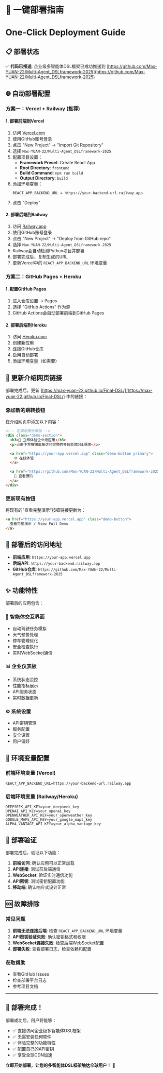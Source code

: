 # 🚀 一键部署指南
# One-Click Deployment Guide

## 📋 部署状态

✅ **代码已推送**: 企业级多智能体DSL框架已成功推送到 [https://github.com/Max-YUAN-22/Multi-Agent_DSLframework-2025](https://github.com/Max-YUAN-22/Multi-Agent_DSLframework-2025)

## 🌐 自动部署配置

### 方案一：Vercel + Railway (推荐)

#### 1. 部署前端到Vercel
1. 访问 [Vercel.com](https://vercel.com)
2. 使用GitHub账号登录
3. 点击 "New Project" → "Import Git Repository"
4. 选择 `Max-YUAN-22/Multi-Agent_DSLframework-2025`
5. 配置项目设置：
   - **Framework Preset**: Create React App
   - **Root Directory**: `frontend`
   - **Build Command**: `npm run build`
   - **Output Directory**: `build`
6. 添加环境变量：
   ```
   REACT_APP_BACKEND_URL = https://your-backend-url.railway.app
   ```
7. 点击 "Deploy"

#### 2. 部署后端到Railway
1. 访问 [Railway.app](https://railway.app)
2. 使用GitHub账号登录
3. 点击 "New Project" → "Deploy from GitHub repo"
4. 选择 `Max-YUAN-22/Multi-Agent_DSLframework-2025`
5. Railway会自动检测Python项目并部署
6. 部署完成后，复制生成的URL
7. 更新Vercel中的 `REACT_APP_BACKEND_URL` 环境变量

### 方案二：GitHub Pages + Heroku

#### 1. 配置GitHub Pages
1. 进入仓库设置 → Pages
2. 选择 "GitHub Actions" 作为源
3. GitHub Actions会自动部署前端到GitHub Pages

#### 2. 部署后端到Heroku
1. 访问 [Heroku.com](https://heroku.com)
2. 创建新应用
3. 连接GitHub仓库
4. 启用自动部署
5. 添加环境变量（如需要）

## 🔗 更新介绍网页链接

部署完成后，更新 [https://max-yuan-22.github.io/Final-DSL/](https://max-yuan-22.github.io/Final-DSL/) 中的链接：

### 添加新的跳转按钮
在介绍网页中添加以下内容：

```html
<!-- 在演示部分添加 -->
<div class="demo-section">
  <h3>🚀 立即体验企业级应用</h3>
  <p>点击下方按钮直接访问完整的多智能体DSL框架</p>
  
  <a href="https://your-app.vercel.app" class="demo-button primary">
    🌐 在线体验
  </a>
  
  <a href="https://github.com/Max-YUAN-22/Multi-Agent_DSLframework-2025" class="demo-button secondary">
    📁 查看源码
  </a>
</div>
```

### 更新现有按钮
将现有的"查看完整演示"按钮链接更新为：
```html
<a href="https://your-app.vercel.app" class="demo-button">
  查看完整演示 / View Full Demo
</a>
```

## 📱 部署后的访问地址

- **前端应用**: `https://your-app.vercel.app`
- **后端API**: `https://your-backend.railway.app`
- **GitHub仓库**: `https://github.com/Max-YUAN-22/Multi-Agent_DSLframework-2025`

## ✨ 功能特性

部署后的应用包含：

### 🤖 智能体交互界面
- 自动驾驶任务模拟
- 天气预警处理
- 停车管理优化
- 安全检查执行
- 实时WebSocket通信

### 📊 企业仪表板
- 系统状态监控
- 性能指标展示
- API服务状态
- 实时数据更新

### ⚙️ 系统设置
- API密钥管理
- 服务配置
- 安全设置
- 用户偏好

## 🔧 环境变量配置

### 前端环境变量 (Vercel)
```
REACT_APP_BACKEND_URL=https://your-backend-url.railway.app
```

### 后端环境变量 (Railway/Heroku)
```
DEEPSEEK_API_KEY=your_deepseek_key
OPENAI_API_KEY=your_openai_key
OPENWEATHER_API_KEY=your_openweather_key
GOOGLE_MAPS_API_KEY=your_google_maps_key
ALPHA_VANTAGE_API_KEY=your_alpha_vantage_key
```

## 🎯 部署验证

部署完成后，验证以下功能：

1. **前端访问**: 确认应用可以正常加载
2. **API连接**: 测试前后端通信
3. **WebSocket**: 验证实时通信功能
4. **API密钥**: 测试密钥配置功能
5. **移动端**: 确认响应式设计正常

## 🆘 故障排除

### 常见问题
1. **前端无法连接后端**: 检查 `REACT_APP_BACKEND_URL` 环境变量
2. **API密钥验证失败**: 确认密钥格式和权限
3. **WebSocket连接失败**: 检查后端WebSocket配置
4. **部署失败**: 查看部署日志，检查依赖和配置

### 获取帮助
- 查看GitHub Issues
- 检查部署平台日志
- 参考项目文档

---

## 🎉 部署完成！

部署成功后，用户将能够：
- ✅ 直接访问企业级多智能体DSL框架
- ✅ 无需安装任何软件
- ✅ 体验完整的功能特性
- ✅ 配置自己的API密钥
- ✅ 享受全球CDN加速

**立即开始部署，让您的多智能体DSL框架触达全球用户！** 🚀
